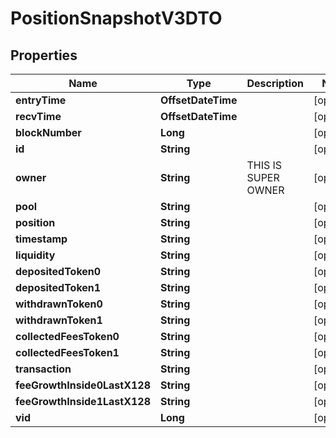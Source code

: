 

# PositionSnapshotV3DTO


## Properties

| Name | Type | Description | Notes |
|------------ | ------------- | ------------- | -------------|
|**entryTime** | **OffsetDateTime** |  |  [optional] |
|**recvTime** | **OffsetDateTime** |  |  [optional] |
|**blockNumber** | **Long** |  |  [optional] |
|**id** | **String** |  |  [optional] |
|**owner** | **String** | THIS IS SUPER OWNER |  [optional] |
|**pool** | **String** |  |  [optional] |
|**position** | **String** |  |  [optional] |
|**timestamp** | **String** |  |  [optional] |
|**liquidity** | **String** |  |  [optional] |
|**depositedToken0** | **String** |  |  [optional] |
|**depositedToken1** | **String** |  |  [optional] |
|**withdrawnToken0** | **String** |  |  [optional] |
|**withdrawnToken1** | **String** |  |  [optional] |
|**collectedFeesToken0** | **String** |  |  [optional] |
|**collectedFeesToken1** | **String** |  |  [optional] |
|**transaction** | **String** |  |  [optional] |
|**feeGrowthInside0LastX128** | **String** |  |  [optional] |
|**feeGrowthInside1LastX128** | **String** |  |  [optional] |
|**vid** | **Long** |  |  [optional] |



